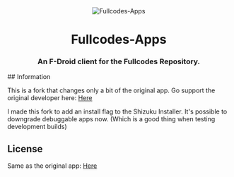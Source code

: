 <div align="center">

<img width="" src="app/src/main/res/mipmap-xxxhdpi/ic_launcher_round.png" alt="Fullcodes-Apps" align="center">

# Fullcodes-Apps

### An F-Droid client for the Fullcodes Repository.


<div align="left">
## Information

This is a fork that changes only a bit of the original app.
Go support the original developer here: [Here](https://github.com/Droid-ify/client)

I made this fork to add an install flag to the Shizuku Installer.
It's possible to downgrade debuggable apps now. (Which is a good thing when testing development builds)

## License

Same as the original app: [Here](https://github.com/Droid-ify/client)
